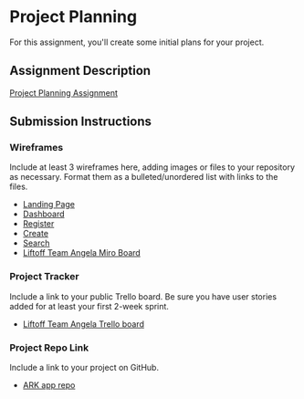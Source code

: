 # Project Planning
For this assignment, you'll create some initial plans for your project.

## Assignment Description
[Project Planning Assignment](https://education.launchcode.org/liftoff/modules/assignments/project-planning)

## Submission Instructions

### Wireframes

Include at least 3 wireframes here, adding images or files to your repository as necessary. Format them as a bulleted/unordered list with links to the files.

- [Landing Page](Landing_Page1.png)
- [Dashboard](Dashboard1.png)
- [Register](Register1.png)
- [Create](Create1.png)
- [Search](Search1.png)
- [Liftoff Team Angela Miro Board](https://miro.com/app/board/uXjVOicTG1k=/)

### Project Tracker

Include a link to your public Trello board. Be sure you have user stories added for at least your first 2-week sprint.

- [Liftoff Team Angela Trello board](https://trello.com/invite/b/Kkm2FyfR/6f8ef1fb47abf4a92207562ef5e14083/liftoff)

### Project Repo Link

Include a link to your project on GitHub.

- [ARK app repo](https://github.com/August-2022-KC-LCW-LiftOff/liftoff-team-angela-app.git)

